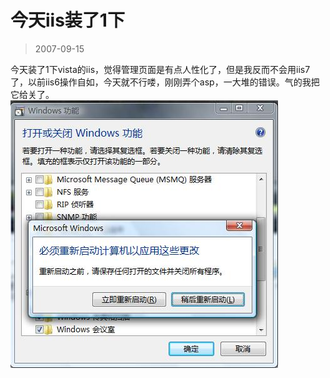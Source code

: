 # 今天iis装了1下 

> 2007-09-15

<div class="pcs-article-content_ptkaiapt4bxy_baiduscarticle" id="detailArticleContent_ptkaiapt4bxy_baiduscarticle">
 今天装了1下vista的iis，觉得管理页面是有点人性化了，但是我反而不会用iis7了，以前iis6操作自如，今天就不行喽，刚刚弄个asp，一大堆的错误。气的我把它给关了。
 <br/>
 <img class="blogimg" small="0" src="images/0534c0cb1caaff6db7a78f47fdbdbcff.jpg"/>
</div>



